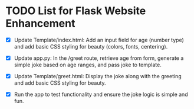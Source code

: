 # TODO List for Flask Website Enhancement

- [x] Update Template/index.html: Add an input field for age (number type) and add basic CSS styling for beauty (colors, fonts, centering).
- [x] Update app.py: In the /greet route, retrieve age from form, generate a simple joke based on age ranges, and pass joke to template.
- [x] Update Template/greet.html: Display the joke along with the greeting and add basic CSS styling for beauty.
- [x] Run the app to test functionality and ensure the joke logic is simple and fun.
 
